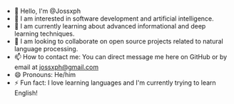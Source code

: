 - 👋 Hello, I'm @Jossxph
- 👀 I am interested in software development and artificial intelligence.
- 🌱 I am currently learning about advanced informational and deep learning techniques.
- 💞️ I am looking to collaborate on open source projects related to natural language processing.
- 📫 How to contact me: You can direct message me here on GitHub or by email at jossxph@gmail.com
- 😄 Pronouns: He/him
- ⚡ Fun fact: I love learning languages and I'm currently trying to learn English!


<!---
Jossxph/Jossxph is a ✨ special ✨ repository because its `README.md` (this file) appears in your GitHub profile.
You can click the Preview link to see the changes.
--->
